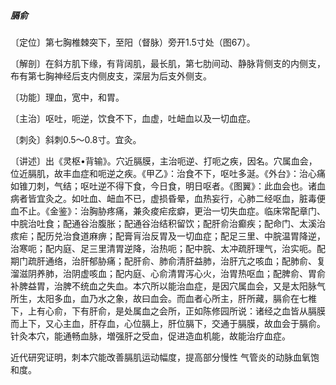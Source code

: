 ##### 膈俞

〔定位〕第七胸椎棘突下，至阳（督脉）旁开1.5寸处（图67）。

〔解剖〕在斜方肌下缘，有背阔肌，最长肌，第七肋间动、静脉背侧支的内侧支，布有第七胸神经后支内侧皮支，深层为后支外侧支。

〔功能〕理血，宽中，和胃。

〔主治〕呕吐，呃逆，饮食不下，血虚，吐衄血以及一切血症。

〔刺灸〕斜刺0.5〜0.8寸。宜灸。

〔讲述〕出《灵枢•背输》。穴近膈膜，主治呃逆、打呃之疾，因名。穴属血会，位近膈肌，故丰血症和呃逆之疾。《甲乙》：治食不下，呕吐多涎。《外台》：治心痛如锥刀刺，气结；呕吐逆不得下食，今日食，明日呕者。《图翼》：此血会也。诸血病者皆宜灸之。如吐血、衄血不已，虚损昏晕，血热妄行，心肺二经呕血，脏毒便血不止。《金鉴》：治胸胁疼痛，兼灸痠疟痃癖，更治一切失血症。临床常配章门、中脘治吐食；配通谷治腹胀；配通谷治结积留饮；配肝俞治癫疾；配命门、太溪治痎疟；配历兑治食道麻痹；配膏肓治反胃及一切血症；配足三里、中脘温胃降逆，治寒呃；配内庭、足三里清胃逆降，治热呃；配中脘、太冲疏肝理气，治实呃。配期门疏肝通络，治肝郁胁痛；配肝俞、肺俞清肝益肺，治肝亢之咳血；配肺俞、复溜滋阴养肺，治阴虚咳血；配内庭、心俞清胃泻心火，治胃热呕血；配脾俞、胃俞补脾益胃，治脾不统血之失血。本穴所以能治血症，是因穴属血会，又是太阳脉气所生，太阳多血，血乃水之象，故曰血会。而血者心所主，肝所藏，膈俞在七椎下，上有心俞，下有肝俞，是处属血之会所，正如陈修园所说：诸经之血皆从膈膜而上下，又心主血，肝存血，心位膈上，肝位膈下，交通于膈膜，故血会于膈俞。针灸本穴，能通畅血脉，増强肝之受血，促进造血机能，故能治疗血症。

近代研究证明，刺本穴能改善膈肌运动幅度，提高部分慢性 气管炎的动脉血氧饱和度。   
